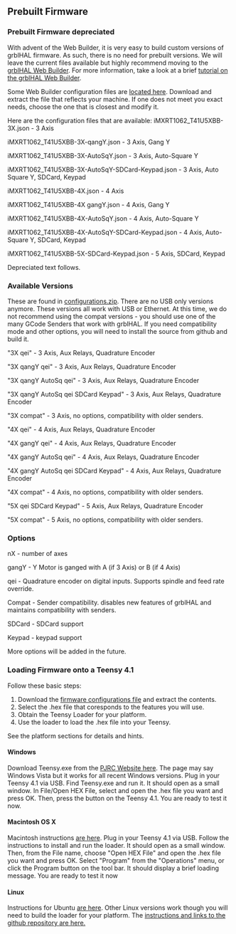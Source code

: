 ## Prebuilt Firmware

### Prebuilt Firmware depreciated
With advent of the Web Builder, it is very easy to build custom versions of grblHAL firmware.  As such, there is no need for prebuilt versions. We will leave the current files available but highly recommend moving to the [grblHAL Web Builder](http://svn.io-engineering.com:8080/). For more information, take a look at a brief [tutorial on the grblHAL Web Builder]().

Some Web Builder configuration files are [located here](https://github.com/phil-barrett/grblHAL-teensy-4.x/blob/master/iMXRT1062_T41U5XBB-files.zip). Download and extract the file that reflects your machine. If one does not meet you exact needs, choose the one that is closest and modify it.

Here are the configuration files that are available:
iMXRT1062_T41U5XBB-3X.json - 3 Axis

iMXRT1062_T41U5XBB-3X-qangY.json - 3 Axis, Gang Y

iMXRT1062_T41U5XBB-3X-AutoSqY.json - 3 Axis, Auto-Square Y

iMXRT1062_T41U5XBB-3X-AutoSqY-SDCard-Keypad.json - 3 Axis, Auto Square Y, SDCard, Keypad

iMXRT1062_T41U5XBB-4X.json - 4 Axis

iMXRT1062_T41U5XBB-4X gangY.json - 4 Axis, Gang Y

iMXRT1062_T41U5XBB-4X-AutoSqY.json - 4 Axis, Auto-Square Y

iMXRT1062_T41U5XBB-4X-AutoSqY-SDCard-Keypad.json - 4 Axis, Auto-Square Y, SDCard, Keypad

iMXRT1062_T41U5XBB-5X-SDCard-Keypad.json - 5 Axis, SDCard, Keypad


Depreciated text follows.
### Available Versions
These are found in [configurations.zip](https://github.com/phil-barrett/grblHAL-teensy-4.x/blob/master/configurations.zip).   There are no USB only versions anymore.  These versions all work with USB or Ethernet. At this time, we do not recommend using the compat versions - you should use one of the many GCode Senders that work with grblHAL. If you need compatibility mode and other options, you will need to install the source from github and build it.

"3X qei" - 3 Axis, Aux Relays, Quadrature Encoder

"3X qangY qei" - 3 Axis, Aux Relays, Quadrature Encoder

"3X qangY AutoSq qei" - 3 Axis, Aux Relays, Quadrature Encoder

"3X qangY AutoSq qei SDCard Keypad" - 3 Axis, Aux Relays, Quadrature Encoder

"3X compat" - 3 Axis, no options, compatibility with older senders.

"4X qei" - 4 Axis, Aux Relays, Quadrature Encoder

"4X gangY qei" - 4 Axis, Aux Relays, Quadrature Encoder

"4X gangY AutoSq qei" - 4 Axis, Aux Relays, Quadrature Encoder

"4X gangY AutoSq qei SDCard Keypad" - 4 Axis, Aux Relays, Quadrature Encoder

"4X compat" - 4 Axis, no options, compatibility with older senders.

"5X qei SDCard Keypad" - 5 Axis, Aux Relays, Quadrature Encoder

"5X compat" - 5 Axis, no options, compatibility with older senders.


### Options
nX - number of axes

gangY - Y Motor is ganged with A (if 3 Axis) or B (if 4 Axis)

qei - Quadrature encoder on digital inputs. Supports spindle and feed rate override.

Compat - Sender compatibility.  disables new features of grblHAL and maintains compatibility with senders.

SDCard - SDCard support

Keypad - keypad support

More options will be added in the future.

### Loading Firmware onto a Teensy 4.1
Follow these basic steps:
1. Download the [firmware configurations file](https://github.com/phil-barrett/grblHAL-teensy-4.x/blob/master/configurations.zip) and extract the contents.
2. Select the .hex file that coresponds to the features you will use.
3. Obtain the Teensy Loader for your platform.
4. Use the loader to load the .hex file into your Teensy.

See the platform sections for details and hints.

#### Windows 
Download Teensy.exe from the [PJRC Website here](https://www.pjrc.com/teensy/loader_win10.html). The page may say Windows Vista but it works for all recent Windows versions.
Plug in your Teensy 4.1 via USB. Find Teensy.exe and run it.  It should open as a small window. In File/Open HEX File, select and open the .hex file you want and press OK. Then, press the button on the Teensy 4.1. You are ready to test it now. 

#### Macintosh OS X
Macintosh instructions [are here](https://www.pjrc.com/teensy/loader_mac.html). Plug in your Teensy 4.1 via USB. Follow the instructions to install and run the loader. It should open as a small window. Then, from the File name, choose "Open HEX File" and open the .hex file you want and press OK. Select "Program" from the "Operations" menu, or click the Program button on the tool bar. It should display a brief loading message. You are ready to test it now

#### Linux
Instructions for Ubuntu [are here](https://www.pjrc.com/teensy/loader_linux.html). Other Linux versions work though you will need to build the loader for your platform.  The [instructions and links to the github repository are here.](https://www.pjrc.com/teensy/loader_cli.html)
